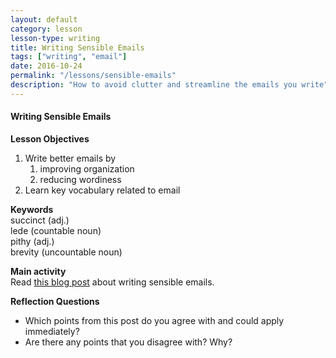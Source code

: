 ```yaml
---
layout: default
category: lesson
lesson-type: writing
title: Writing Sensible Emails
tags: ["writing", "email"]
date: 2016-10-24
permalink: "/lessons/sensible-emails"
description: "How to avoid clutter and streamline the emails you write"
---
```

#### Writing Sensible Emails  
**Lesson Objectives**  
<ol type="1">
<li>Write better emails by 
	<ol type=a"><li>improving organization</li>
	<li>reducing wordiness</li></ol>
<li>Learn key vocabulary related to email</li></ol>

**Keywords**  
succinct (adj.)  
lede (countable noun)  
pithy (adj.)  
brevity (uncountable noun)  

**Main activity**  
Read <a href="http://www.43folders.com/2005/09/19/writing-sensible-email-messages" target="_blank">this blog post</a> about writing sensible emails. 

**Reflection Questions**

- Which points from this post do you agree with and could apply immediately?  
- Are there any points that you disagree with? Why?

